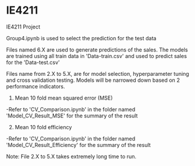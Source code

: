 # IE4211
IE4211 Project

Group4.ipynb is used to select the prediction for the test data


Files named 6.X are used to generate predictions of the sales. The models are trained using all train data in 'Data-train.csv' and used to predict sales for the 'Data-test.csv'


Files name from 2.X to 5.X, are for model selection, hyperparameter tuning and cross validation testing. Models will be narrowed down based on 2 performance indicators. 
1. Mean 10 fold mean squared error (MSE)


-Refer to 'CV_Comparison.ipynb' in the folder named 'Model_CV_Result_MSE' for the summary of the result

2. Mean 10 fold efficiency


-Refer to 'CV_Comparison.ipynb' in the folder named 'Model_CV_Result_Efficiency' for the summary of the result

Note: File 2.X to 5.X takes extremely long time to run. 
